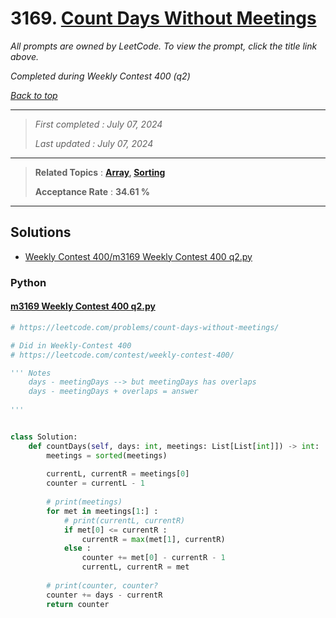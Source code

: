 # 3169. [Count Days Without Meetings](<https://leetcode.com/problems/count-days-without-meetings>)

*All prompts are owned by LeetCode. To view the prompt, click the title link above.*

*Completed during Weekly Contest 400 (q2)*

*[Back to top](<../README.md>)*

------

> *First completed : July 07, 2024*
>
> *Last updated : July 07, 2024*

------

> **Related Topics** : **[Array](<by_topic/Array.md>), [Sorting](<by_topic/Sorting.md>)**
>
> **Acceptance Rate** : **34.61 %**

------

## Solutions

- [Weekly Contest 400/m3169 Weekly Contest 400 q2.py](<../my-submissions/Weekly Contest 400/m3169 Weekly Contest 400 q2.py>)
### Python
#### [m3169 Weekly Contest 400 q2.py](<../my-submissions/Weekly Contest 400/m3169 Weekly Contest 400 q2.py>)
```Python
# https://leetcode.com/problems/count-days-without-meetings/

# Did in Weekly-Contest 400
# https://leetcode.com/contest/weekly-contest-400/

''' Notes
    days - meetingDays --> but meetingDays has overlaps
    days - meetingDays + overlaps = answer
    
'''


class Solution:
    def countDays(self, days: int, meetings: List[List[int]]) -> int:
        meetings = sorted(meetings)
        
        currentL, currentR = meetings[0]
        counter = currentL - 1
        
        # print(meetings)
        for met in meetings[1:] :
            # print(currentL, currentR)
            if met[0] <= currentR :
                currentR = max(met[1], currentR)
            else :
                counter += met[0] - currentR - 1
                currentL, currentR = met
                
        # print(counter, counter?
        counter += days - currentR
        return counter
```

